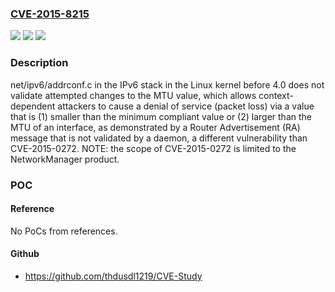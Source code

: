 ### [CVE-2015-8215](https://cve.mitre.org/cgi-bin/cvename.cgi?name=CVE-2015-8215)
![](https://img.shields.io/static/v1?label=Product&message=n%2Fa&color=blue)
![](https://img.shields.io/static/v1?label=Version&message=n%2Fa&color=blue)
![](https://img.shields.io/static/v1?label=Vulnerability&message=n%2Fa&color=brighgreen)

### Description

net/ipv6/addrconf.c in the IPv6 stack in the Linux kernel before 4.0 does not validate attempted changes to the MTU value, which allows context-dependent attackers to cause a denial of service (packet loss) via a value that is (1) smaller than the minimum compliant value or (2) larger than the MTU of an interface, as demonstrated by a Router Advertisement (RA) message that is not validated by a daemon, a different vulnerability than CVE-2015-0272.  NOTE: the scope of CVE-2015-0272 is limited to the NetworkManager product.

### POC

#### Reference
No PoCs from references.

#### Github
- https://github.com/thdusdl1219/CVE-Study

